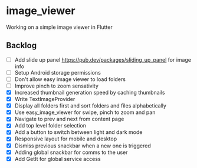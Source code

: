 # image_viewer
Working on a simple image viewer in Flutter

## Backlog
* [ ] Add slide up panel https://pub.dev/packages/sliding_up_panel for image info
* [ ] Setup Android storage permissions
* [ ] Don't allow easy image viewer to load folders
* [ ] Improve pinch to zoom sensativity
* [X] Increased thumbnail generation speed by caching thumbnails
* [X] Write TextImageProvider
* [X] Display all folders first and sort folders and files alphabetically
* [X] Use easy_image_viewer for swipe, pinch to zoom and pan
* [X] Navigate to prev and next from content page
* [X] Add top level folder selection
* [X] Add a button to switch between light and dark mode
* [X] Responsive layout for mobile and desktop
* [X] Dismiss previous snackbar when a new one is triggered
* [X] Adding global snackbar for comms to the user
* [X] Add GetIt for global service access